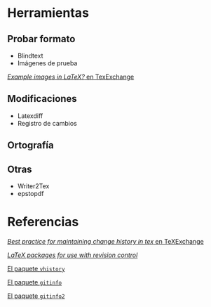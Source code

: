 # Herramientas

## Probar formato

* Blindtext
* Imágenes de prueba

[MWE]:http://www.ctan.org/pkg/mwe

[*Example images in LaTeX?* en TexExchange](http://tex.stackexchange.com/questions/231738/example-images-in-latex#231741)


## Modificaciones

* Latexdiff
* Registro de cambios

## Ortografía

## Otras

* Writer2Tex
* epstopdf

# Referencias

[*Best practice for maintaining change history in tex* en TeXExchange](https://tex.stackexchange.com/questions/6560/best-practice-for-maintaining-change-history-in-tex)

[*LaTeX packages for use with revision control*](https://tex.stackexchange.com/questions/161/latex-packages-for-use-with-revision-control)

[El paquete `vhistory`](http://www.ctan.org/tex-archive/macros/latex/contrib/vhistory)

[El paquete `gitinfo`](http://ctan.org/pkg/gitinfo)

[El paquete `gitinfo2`](http://ctan.org/pkg/gitinfo2)

